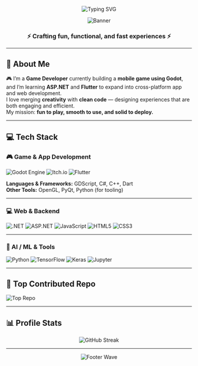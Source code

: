 <!-- Header with Animated Typing -->
<p align="center">
  <img 
    src="https://readme-typing-svg.demolab.com?font=Fira+Code&weight=600&size=30&duration=2500&pause=1000&color=00F7FF&center=true&width=800&lines=Hey+there!+%F0%9F%91%8B;I%27m+M.A+Habib+Siam;Game+Developer+%F0%9F%8E%AE;ASP.NET+Learner+%F0%9F%92%BB;Cross+Platform+App+Builder+%E2%9A%A1" 
    alt="Typing SVG" 
  />
</p>

<!-- Banner -->
<p align="center">
  <img 
    src="https://capsule-render.vercel.app/api?type=waving&color=0:0F2027,50:203A43,100:2C5364&height=180&section=header&text=M.A%20Habib%20Siam&fontSize=45&fontColor=fff&fontAlignY=35&desc=Game%20Developer%20%7C%20ASP.NET%20Learner%20%7C%20Flutter%20Enthusiast&descAlignY=55&animation=fadeIn" 
    alt="Banner"
  />
</p>

<h3 align="center">⚡ Crafting fun, functional, and fast experiences ⚡</h3>

---

## 🧠 About Me

🎮 I’m a **Game Developer** currently building a **mobile game using Godot**, and I’m learning **ASP.NET** and **Flutter** to expand into cross-platform app and web development.  
I love merging **creativity** with **clean code** — designing experiences that are both engaging and efficient.  
My mission: **fun to play, smooth to use, and solid to deploy.**

---

## 💻 Tech Stack

### 🎮 Game & App Development
![Godot Engine](https://img.shields.io/badge/Godot-%23FFFFFF.svg?style=for-the-badge&logo=godot-engine&logoColor=478CBF)
![Itch.io](https://img.shields.io/badge/Itch.io-%23FF0B34.svg?style=for-the-badge&logo=itch.io&logoColor=white)
![Flutter](https://img.shields.io/badge/Flutter-%2302569B.svg?style=for-the-badge&logo=flutter&logoColor=white)

**Languages & Frameworks:** GDScript, C#, C++, Dart  
**Other Tools:** OpenGL, PyQt, Python (for tooling)

---

### 💻 Web & Backend
![.NET](https://img.shields.io/badge/.NET-512BD4?style=for-the-badge&logo=dotnet&logoColor=white)
![ASP.NET](https://img.shields.io/badge/ASP.NET-5C2D91?style=for-the-badge&logo=.net&logoColor=white)
![JavaScript](https://img.shields.io/badge/JavaScript-F7DF1E?style=for-the-badge&logo=javascript&logoColor=black)
![HTML5](https://img.shields.io/badge/HTML5-E34F26?style=for-the-badge&logo=html5&logoColor=white)
![CSS3](https://img.shields.io/badge/CSS3-1572B6?style=for-the-badge&logo=css3&logoColor=white)

---

### 🧠 AI / ML & Tools
![Python](https://img.shields.io/badge/Python-3670A0.svg?style=for-the-badge&logo=python&logoColor=ffdd54)
![TensorFlow](https://img.shields.io/badge/TensorFlow-FF6F00?style=for-the-badge&logo=tensorflow&logoColor=white)
![Keras](https://img.shields.io/badge/Keras-D00000?style=for-the-badge&logo=keras&logoColor=white)
![Jupyter](https://img.shields.io/badge/Jupyter-F37626.svg?style=for-the-badge&logo=Jupyter&logoColor=white)

---

## 🚀 Top Contributed Repo
![Top Repo](https://github-contributor-stats.vercel.app/api?username=xASHx26&limit=5&theme=tokyonight&combine_all_yearly_contributions=true)

---

## 📊 Profile Stats
<p align="center">
  <img src="https://github-readme-streak-stats.herokuapp.com?user=xASHx26&theme=tokyonight&hide_border=true" alt="GitHub Streak" />
</p>

---

<p align="center">
  <img 
    src="https://capsule-render.vercel.app/api?type=waving&color=0:2C5364,50:203A43,100:0F2027&height=120&section=footer" 
    alt="Footer Wave"
  />
</p>
